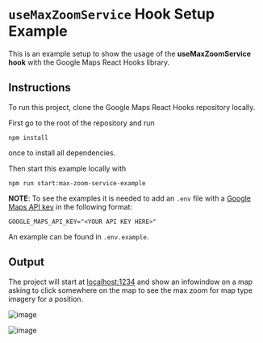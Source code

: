 # `useMaxZoomService` Hook Setup Example

This is an example setup to show the usage of the **useMaxZoomService hook** with the Google Maps React Hooks library.

## Instructions

To run this project, clone the Google Maps React Hooks repository locally.

First go to the root of the repository and run

```shell
npm install
```

once to install all dependencies.

Then start this example locally with

```shell
npm run start:max-zoom-service-example
```

**NOTE**:
To see the examples it is needed to add an `.env` file with a [Google Maps API key](https://developers.google.com/maps/documentation/embed/get-api-key#:~:text=Go%20to%20the%20Google%20Maps%20Platform%20%3E%20Credentials%20page.&text=On%20the%20Credentials%20page%2C%20click,Click%20Close.) in the following format:

`GOOGLE_MAPS_API_KEY="<YOUR API KEY HERE>"`

An example can be found in `.env.example`.

## Output

The project will start at [localhost:1234](http://localhost:1234) and show an infowindow on a map asking to click somewhere on the map to see the max zoom for map type imagery for a position.

![image](https://user-images.githubusercontent.com/39244966/197749024-734cf2e4-10c9-4433-92b7-f2e1ff88f028.png)

![image](https://user-images.githubusercontent.com/39244966/197749048-81987dd9-9cbd-49dd-a728-1fe5db2e1516.png)
